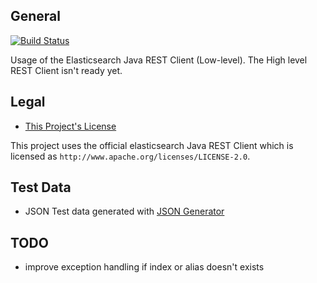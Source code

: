 ## General

[![Build Status](https://travis-ci.org/cinhtau/strechy-elastic-rest-client.svg?branch=master)](https://travis-ci.org/cinhtau/strechy-elastic-rest-client)

Usage of the Elasticsearch Java REST Client (Low-level). The High level REST Client isn't ready yet.

## Legal

* [This Project's License](LICENSE)

This project uses the official elasticsearch Java REST Client which is licensed as `http://www.apache.org/licenses/LICENSE-2.0`. 

## Test Data

* JSON Test data generated with [JSON Generator](http://www.json-generator.com)

## TODO

* improve exception handling if index or alias doesn't exists
